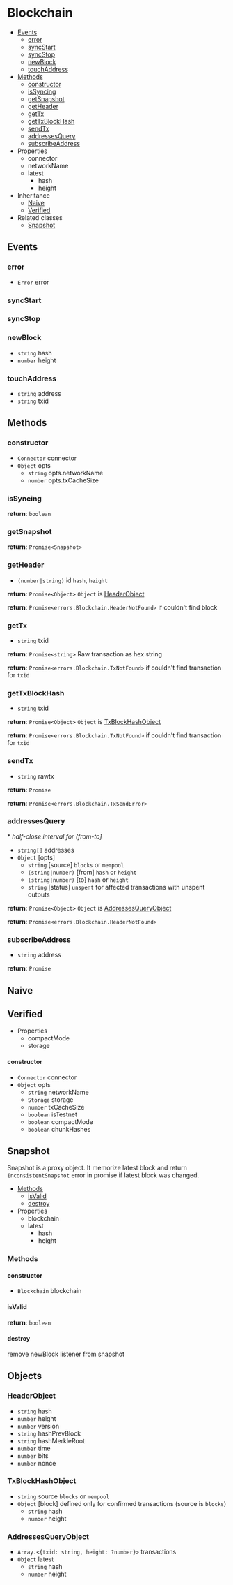 # Blockchain

  * [Events](#events)
    * [error](#error)
    * [syncStart](#syncstart)
    * [syncStop](#syncstop)
    * [newBlock](#newblock)
    * [touchAddress](#touchAddress)
  * [Methods](#methods)
    * [constructor](#constructor)
    * [isSyncing](#issyncing)
    * [getSnapshot](#getsnapshot)
    * [getHeader](#getheader)
    * [getTx](#gettx)
    * [getTxBlockHash](#gettxblockhash)
    * [sendTx](#sendtx)
    * [addressesQuery](#addressesquery)
    * [subscribeAddress](#subscribeaddress)
  * Properties
    * connector
    * networkName
    * latest
      * hash
      * height
  * Inheritance
    * [Naive](#naive)
    * [Verified](#verified)
  * Related classes
    * [Snapshot](#snapshot)

## Events

### error

  * `Error` error

### syncStart

### syncStop

### newBlock

  * `string` hash
  * `number` height

### touchAddress

  * `string` address
  * `string` txid

## Methods

### constructor

  * `Connector` connector
  * `Object` opts
    * `string` opts.networkName
    * `number` opts.txCacheSize

### isSyncing

**return**: `boolean`

### getSnapshot

**return**: `Promise<Snapshot>`

### getHeader

  * `(number|string)` id `hash`, `height`

**return**: `Promise<Object>` `Object` is [HeaderObject](#headerobject)

**return**: `Promise<errors.Blockchain.HeaderNotFound>` if couldn't find block

### getTx

  * `string` txid

**return**: `Promise<string>` Raw transaction as hex string

**return**: `Promise<errors.Blockchain.TxNotFound>` if couldn't find transaction for `txid`

### getTxBlockHash

  * `string` txid

**return**: `Promise<Object>` `Object` is [TxBlockHashObject](#txblockhashobject)

**return**: `Promise<errors.Blockchain.TxNotFound>` if couldn't find transaction for `txid`

### sendTx

  * `string` rawtx

**return**: `Promise`

**return**: `Promise<errors.Blockchain.TxSendError>`

### addressesQuery

  \* *half-close interval for (from-to]*

  * `string[]` addresses
  * `Object` [opts]
    * `string` [source] `blocks` or `mempool`
    * `(string|number)` [from] `hash` or `height`
    * `(string|number)` [to] `hash` or `height`
    * `string` [status] `unspent` for affected transactions with unspent outputs

**return**: `Promise<Object>` `Object` is [AddressesQueryObject](#addressesqueryobject)

**return**: `Promise<errors.Blockchain.HeaderNotFound>`

### subscribeAddress

  * `string` address

**return**: `Promise`

## Naive

## Verified

  * Properties
    * compactMode
    * storage

#### constructor

  * `Connector` connector
  * `Object` opts
    * `string` networkName
    * `Storage` storage
    * `number` txCacheSize
    * `boolean` isTestnet
    * `boolean` compactMode
    * `boolean` chunkHashes

## Snapshot

Snapshot is a proxy object. It memorize latest block and return `InconsistentSnapshot` error in promise if latest block was changed.

  * [Methods](#methods)
    * [isValid](#isvalid)
    * [destroy](#destroy)
  * Properties
    * blockchain
    * latest
      * hash
      * height

### Methods

#### constructor

  * `Blockchain` blockchain

#### isValid

**return**: `boolean`

#### destroy

remove newBlock listener from snapshot

## Objects

### HeaderObject

  * `string` hash
  * `number` height
  * `number` version
  * `string` hashPrevBlock
  * `string` hashMerkleRoot
  * `number` time
  * `number` bits
  * `number` nonce

### TxBlockHashObject

  * `string` source `blocks` or `mempool`
  * `Object` [block] defined only for confirmed transactions (source is `blocks`)
    * `string` hash
    * `number` height

### AddressesQueryObject

  * `Array.<{txid: string, height: ?number}>` transactions
  * `Object` latest
    * `string` hash
    * `number` height
